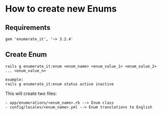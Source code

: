 # How to create new Enums

## Requirements
`gem 'enumerate_it', '~> 3.2.4'`

## Create Enum
`rails g enumerate_it:enum <enum_name> <enum_value_1> <enum_value_2> ... <enum_value_n>`

```
example:
rails g enumerate_it:enum status active inactive
```
This will create two files:
```
- app/enumerations/<enum_name>.rb --> Enum class
- config/locales/<enum_name>.yml --> Enum translations to English
```